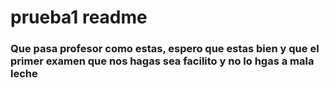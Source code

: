 # prueba1 readme
### Que pasa profesor como estas, espero que estas bien y que el primer examen que nos hagas sea facilito y no lo hgas a mala leche 


